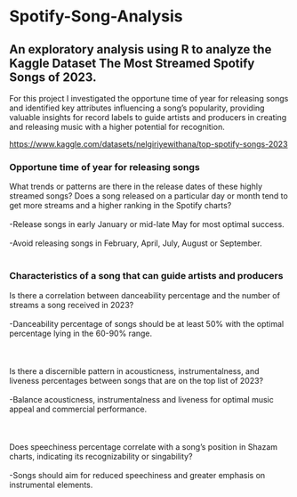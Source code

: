 # Spotify-Song-Analysis
<h2>An exploratory analysis using R to analyze the Kaggle Dataset The Most Streamed Spotify Songs of 2023.</h2>

For this project I investigated the opportune time of year for releasing songs and identified key attributes influencing a song’s popularity, providing valuable insights for record labels to guide artists and producers in creating and releasing music with a higher potential for recognition.

https://www.kaggle.com/datasets/nelgiriyewithana/top-spotify-songs-2023 

<h3>Opportune time of year for releasing songs</h3>
What trends or patterns are there in the release dates of these highly streamed songs?  Does a song released on a particular day or  month tend to get more streams and a higher ranking in the Spotify charts?
<br></br>
-Release songs in early January or mid-late May for most optimal success.
<br></br>
-Avoid releasing songs in February, April, July, August or September. 
<br></br>
<h3>Characteristics of a song that can guide artists and producers</h3>
Is there a correlation between danceability percentage and the number of streams a song received in 2023?
<br></br>
-Danceability percentage of songs should be at least 50% with the optimal percentage lying in the 60-90% range.
<br></br>
<br></br>
Is there a discernible pattern in acousticness, instrumentalness, and liveness percentages between songs that are on the top list of 2023?
<br></br>
-Balance acousticness, instrumentalness and liveness for optimal music appeal and commercial performance.
<br></br>
<br></br>
Does speechiness percentage correlate with a song’s position in Shazam charts, indicating its recognizability or singability?
<br></br>
-Songs should aim for reduced speechiness and greater emphasis on instrumental elements.
<br></br>





